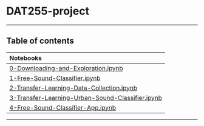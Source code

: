 # DAT255-project

---

## Table of contents

| Notebooks    |
|:----------|
|  [0-Downloading-and-Exploration.ipynb](https://nbviewer.org/github/oyvindgrutle/DAT255-project/blob/master/nbs/0-Downloading-and-Exploration.ipynb)  |
|  [1-Free-Sound-Classifier.ipynb](https://nbviewer.org/github/oyvindgrutle/DAT255-project/blob/master/nbs/1-Free-Sound-Classifier.ipynb)  |
|  [2-Transfer-Learning-Data-Collection.ipynb](https://nbviewer.org/github/oyvindgrutle/DAT255-project/blob/master/nbs/2-Transfer-Learning-Data-Collection.ipynb)  |
|  [3-Transfer-Learning-Urban-Sound-Classifier.ipynb](https://nbviewer.org/github/oyvindgrutle/DAT255-project/blob/master/nbs/3-Transfer-Learning-Urban-Sound-Classifier.ipynb)  |
|  [4-Free-Sound-Classifier-App.ipynb](https://nbviewer.org/github/oyvindgrutle/DAT255-project/blob/master/nbs/Application.ipynb)  |

---
